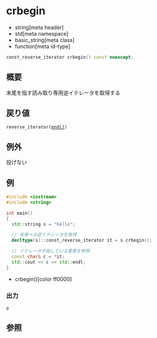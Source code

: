 # crbegin
* string[meta header]
* std[meta namespace]
* basic_string[meta class]
* function[meta id-type]

```cpp
const_reverse_iterator crbegin() const noexcept;
```

## 概要
末尾を指す読み取り専用逆イテレータを取得する


## 戻り値
`reverse_iterator(`[`end()`](end.md)`)`


## 例外
投げない


## 例
```cpp example
#include <iostream>
#include <string>

int main()
{
  std::string s = "hello";

  // 末尾への逆イテレータを取得
  decltype(s)::const_reverse_iterator it = s.crbegin();

  // イテレータが指している要素を参照
  const char& c = *it;
  std::cout << c << std::endl;
}
```
* crbegin()[color ff0000]

### 出力
```
o
```

## 参照
